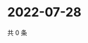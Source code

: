 # 2022-07-28

共 0 条

<!-- BEGIN WEIBO -->
<!-- 最后更新时间 Thu Jul 28 2022 22:18:36 GMT+0800 (China Standard Time) -->

<!-- END WEIBO -->
